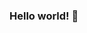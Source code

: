 ### Hello world! 👋

<!--
**carlaolivei/carlaolivei** é um ✨ repositório ✨ _special_ porque seu `README.md` (este arquivo) aparece em seu perfil GitHub..

Segue um poquinho sobre mim:

- 🔭 Atualmente trabalho na CAS Tecnologia e dou aula de Ciência da Computação na UNICID
- 🌱 Estou amando estudar Machine Learning e Deep Learning. Cada dia é uma descoberta fantástica
- 👯 Gosto de escrever artigos e compartilhar conhecimento

-->
